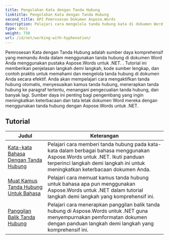 ```yaml
---
title: Pengolahan Kata dengan Tanda Hubung
linktitle: Pengolahan Kata dengan Tanda Hubung
second_title: API Pemrosesan Dokumen Aspose.Words
description: Pelajari cara mengelola tanda hubung kata di dokumen Word dengan Aspose.Words untuk .NET. Tutorial lengkap dan contoh praktis disertakan.
type: docs
weight: 750
url: /id/net/working-with-hyphenation/
---
```

Pemrosesan Kata dengan Tanda Hubung adalah sumber daya komprehensif yang memandu Anda dalam menggunakan tanda hubung di dokumen Word Anda menggunakan pustaka Aspose.Words untuk .NET. . Tutorial ini memberikan penjelasan langkah demi langkah, kode sumber lengkap, dan contoh praktis untuk memahami dan mengelola tanda hubung di dokumen Anda secara efektif. Anda akan mempelajari cara mengaktifkan tanda hubung otomatis, menyesuaikan kamus tanda hubung, menerapkan tanda hubung ke paragraf tertentu, menangani pengecualian tanda hubung, dan banyak lagi. Sumber daya ini penting bagi pengembang yang ingin meningkatkan keterbacaan dan tata letak dokumen Word mereka dengan menggunakan tanda hubung dengan Aspose.Words untuk .NET.

 ## Tutorial
| Judul | Keterangan |
| --- | --- |
| [Kata-kata Bahasa Dengan Tanda Hubung](./hyphenate-words-of-languages/) | Pelajari cara memberi tanda hubung pada kata-kata dalam berbagai bahasa menggunakan Aspose.Words untuk .NET. Ikuti panduan terperinci langkah demi langkah ini untuk meningkatkan keterbacaan dokumen Anda. |
| [Muat Kamus Tanda Hubung Untuk Bahasa](./load-hyphenation-dictionary-for-language/) | Pelajari cara memuat kamus tanda hubung untuk bahasa apa pun menggunakan Aspose.Words untuk .NET dalam tutorial langkah demi langkah yang komprehensif ini. |
| [Panggilan Balik Tanda Hubung](./hyphenation-callback/) | Pelajari cara menerapkan panggilan balik tanda hubung di Aspose.Words untuk .NET guna menyempurnakan pemformatan dokumen dengan panduan langkah demi langkah yang komprehensif ini. |